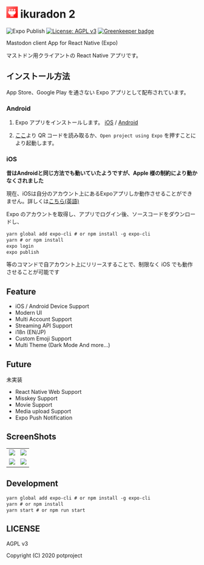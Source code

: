 # <img width="30" heigth="30" src="https://github.com/potproject/ikuradon/blob/master/assets/image/icon250.png?raw=true"> ikuradon 2

![Expo Publish](https://github.com/potproject/ikuradon/workflows/Expo%20Publish/badge.svg?branch=master)
[![License: AGPL v3](https://img.shields.io/badge/License-AGPL%20v3-blue.svg)](https://www.gnu.org/licenses/agpl-3.0)
[![Greenkeeper badge](https://badges.greenkeeper.io/potproject/ikuradon.svg)](https://greenkeeper.io/)

Mastodon client App for React Native (Expo)

マストドン用クライアントの React Native アプリです。

## インストール方法

App Store、Google Play を通さない Expo アプリとして配布されています。

### Android

1. Expo アプリをインストールします。
   [iOS](https://apps.apple.com/app/apple-store/id982107779) / [Android](https://play.google.com/store/apps/details?id=host.exp.exponent)

2. [ここ](https://expo.io/@potpro/potproject-ikuradon)より QR コードを読み取るか、`Open project using Expo` を押すことにより起動します。

### iOS

__昔はAndroidと同じ方法でも動いていたようですが、Apple 様の制約により動かなくされました__

現在、iOSは自分のアカウント上にあるExpoアプリしか動作させることができません。詳しくは[こちら(英語)](https://blog.expo.io/upcoming-limitations-to-ios-expo-client-8076d01aee1a)

Expo のアカウントを取得し、アプリでログイン後、ソースコードをダウンロードし、

```
yarn global add expo-cli # or npm install -g expo-cli
yarn # or npm install
expo login
expo publish
```

等のコマンドで自アカウント上にリリースすることで、制限なく iOS でも動作させることが可能です

## Feature

-   iOS / Android Device Support
-   Modern UI
-   Multi Account Support
-   Streaming API Support
-   i18n (EN/JP)
-   Custom Emoji Support
-   Multi Theme (Dark Mode And more...)

## Future

未実装

-   React Native Web Support
-   Misskey Support
-   Movie Support
-   Media upload Support
-   Expo Push Notification

## ScreenShots

|                                                                                               |                                                                                                    |
| --------------------------------------------------------------------------------------------- | -------------------------------------------------------------------------------------------------- |
| ![](https://github.com/potproject/ikuradon/blob/master/screenshots/ios_timeline.jpg?raw=true) | ![](https://github.com/potproject/ikuradon/blob/master/screenshots/ios_notifications.jpg?raw=true) |
| ![](https://github.com/potproject/ikuradon/blob/master/screenshots/ios_toot.jpg?raw=true)     | ![](https://github.com/potproject/ikuradon/blob/master/screenshots/ios_drawer.jpg?raw=true)        |

## Development

```
yarn global add expo-cli # or npm install -g expo-cli
yarn # or npm install
yarn start # or npm run start
```

## LICENSE

AGPL v3

Copyright (C) 2020 potproject
